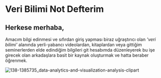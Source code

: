 # Veri Bilimi Not Defterim

## Herkese merhaba,

Amacım bilgi edinmesi ve sıfırdan giriş
yapması biraz uğraştırıcı olan *'veri bilimi'*
alanında yerli-yabancı videolardan,
kitaplardan veya gittiğim seminerlerden
elde edindiğim bilgileri git hesabımda
düzenleyerek bu işe girecek olan arkadaşlara
basit bir kaynak oluşturmak ve hatta beraber
öğrenmek.


![138-1385735_data-analytics-and-visualization-analysis-clipart](https://user-images.githubusercontent.com/56072259/73851165-15416180-483e-11ea-85fd-a3727948f917.png)
